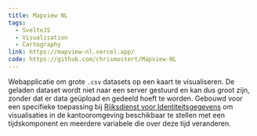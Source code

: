 ```yaml
---
title: Mapview NL
tags:
  - SvelteJS
  - Visualisation
  - Cartography
link: https://mapview-nl.vercel.app/
code: https://github.com/chrismostert/Mapview-NL
---
```


Webapplicatie om grote `.csv` datasets op een kaart te visualiseren. De geladen dataset wordt niet naar een server gestuurd en kan dus groot zijn, zonder dat er data geüpload en gedeeld hoeft te worden. Gebouwd voor een specifieke toepassing bij [Rijksdienst voor Identiteitsgegevens](https://www.rvig.nl/) om visualisaties in de kantooromgeving beschikbaar te stellen met een tijdskomponent en meerdere variabele die over deze tijd veranderen.
